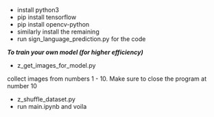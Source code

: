 - install python3
- pip install tensorflow
- pip install opencv-python
- similarly install the remaining
- run sign_language_prediction.py for the code

_**To train your own model (for higher efficiency)**_

- z_get_images_for_model.py

collect images from numbers 1 - 10. Make sure to close the program at number 10

- z_shuffle_dataset.py
- run main.ipynb and voila
